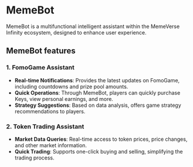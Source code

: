 # MemeBot

MemeBot is a multifunctional intelligent assistant within the MemeVerse Infinity ecosystem, designed to enhance user experience.

## MemeBot features&#x20;

### 1.  FomoGame Assistant&#x20;

* **Real-time Notifications**: Provides the latest updates on FomoGame, including countdowns and prize pool amounts.
* **Quick Operations**: Through MemeBot, players can quickly purchase Keys, view personal earnings, and more.
* **Strategy Suggestions**: Based on data analysis, offers game strategy recommendations to players.

### 2.  Token Trading Assistant

* **Market Data Queries**: Real-time access to token prices, price changes, and other market information.
* **Quick Trading**: Supports one-click buying and selling, simplifying the trading process.

